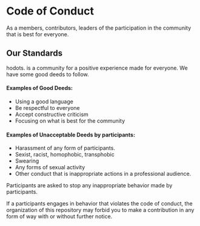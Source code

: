 # Code of Conduct
As a members, contributors, leaders of the participation in the community that is best for everyone.

## Our Standards
hodots. is a community for a positive experience made for everyone. We have some good deeds to follow.

#### Examples of Good Deeds:
- Using a good language
- Be respectful to everyone
- Accept constructive criticism
- Focusing on what is best for the community
#### Examples of Unacceptable Deeds by participants:
- Harassment of any form of participants.
- Sexist, racist, homophobic, transphobic
- Swearing
- Any forms of sexual activity
- Other conduct that is inappropriate actions in a professional audience.

Participants are asked to stop any inappropriate behavior made by participants.

If a participants engages in behavior that violates the code of conduct, the organization of this repository may forbid you to make a contribution in any form of way with or without further notice.